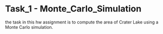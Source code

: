 # Task_1 - Monte_Carlo_Simulation

the task in this hw assignment is to compute the area of Crater Lake using a Monte Carlo simulation.
